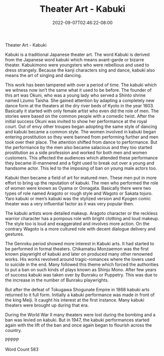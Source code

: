 ﻿---
title: "Theater Art - Kabuki"
date: 2022-09-07T02:46:22-08:00
description: "TXT Tips for Web Success"
featured_image: "/images/TXT.jpg"
tags: ["TXT"]
---

Theater Art - Kabuki

Kabuki is a traditional Japanese theater art. The word Kabuki is derived from the Japanese word kabuki which means avant-garde or bizarre theater. Kabukimono were youngsters who were rebellious and used to dress strangely. Because the kanji characters sing and dance, kabuki also means the art of singing and dancing.   

This work has been tampered with over a period of time. The kabuki which we witness now isn’t the same what it used to be before. The founder of this art was Okuni, who was a young lady who served a Shinto shrine named Lzumo Taisha. She gained attention by adapting a completely new dance form at the theaters at the dry river beds of Kyoto in the year 1603. Basically it started with only female artist who even did the role of men. The stories were based on the common people with a comedic twist. After the initial success Okuni was invited to show her performance at the royal court. Out of envy other troupes began adopting the same style of dancing and kabuki became a common style. The women involved in kabuki began entering prostitution so they were banned from performing further and men took over their place. The attention shifted from dance to performance. But the performance by the men also became salacious and they too started prostitution as a side profession and worked for both men and women customers. This affected the audiences which attended these performance they became ill-mannered and a fight used to break out over a young and handsome actor. This led to the imposing of ban on young male actors too.

Kabuki then became a field of art for matured men. These men put in more effort to bring up the reputation of kabuki. The men who performed the role of women were known as Oyama or Onnagata. Basically there were two types of role named Aragoto or rough style and Wagoto or Sakata tojuro. Yaro kabuki or men’s kabuki was the stylized version and Kyogen comic theater was a very influential factor as it was very popular then. 

The kabuki artists wore detailed makeup. Aragoto character or the reckless warrior character has a pompous role with bright clothing and loud makeup. The style too is loud and exaggerated and involves more action.  On the contrary Wagoto is a more cultured role with decent dialogue delivery and gestures. 

The Genroku period showed more interest in Kabuki arts. It had started to be performed in formal theaters. Chikamatsu Monzaemon was the first known playwright of kabuki and later on produced many other renowned works. His works revolved around tragic-romances where the lovers used to suicide in the end. Many followed this theme which forced the authorities to put a ban on such kinds of plays known as Shinju Mono. After few years of success kabuki was taken over by Bunraku or Puppetry. This was due to the increase in the number of Bunraku playwrights. 

But after the defeat of Tokugawa Shogunate Empire in 1868 kabuki arts returned to it full form. Initially a kabuki performance was made in front of the king Meiji. It caught his interest at the first instance. Many kabuki theaters were brought up during that era.

During the World War II many theaters were lost during the bombing and a ban was levied on kabuki. But in 1947, the kabuki performances started again with the lift of the ban and once again began to flourish across the country.

PPPPP

Word Count 583
      

